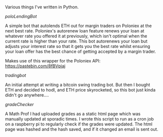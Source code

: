Various things I've written in Python.


*poloLendingBot*

A simple bot that autolends ETH out for margin traders on Poloniex at the next best rate.
Poloniex's autorenew loan feature renews your loan at whatever rate you offered it at previously,
which isn't optimal when the current rate is higher than your rate. This bot autorenews your loan
but adjusts your interest rate so that it gets you the best rate whilst ensuring your loan offer
has the best chance of getting accepted by a margin trader.

Makes use of this wrapper for the Poloniex API: https://pastebin.com/8fBVpjaj

*tradingbot*

An initial attempt at writing a bitcoin swing trading bot. But then I bought ETH and decided to hodl,
and ETH price skyrocketed, so this bot just kinda didn't go anywhere....

*gradeChecker*

A Math Prof I had uploaded grades as a static html page which was manually updated at sporadic times.
I wrote this script to run as a cron job on a raspberry pi to regularly check if the grades were updated.
The html page was hashed and the hash saved, and if it changed an email is sent out.
